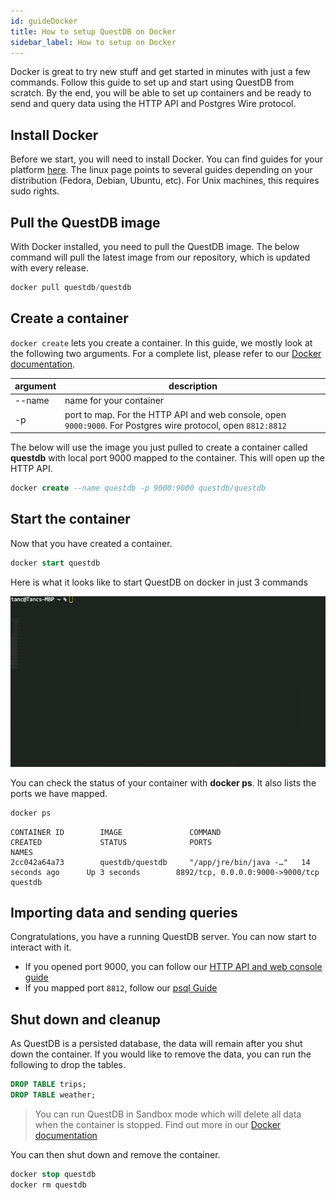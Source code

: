 ```yaml
---
id: guideDocker
title: How to setup QuestDB on Docker
sidebar_label: How to setup on Docker
---
```


Docker is great to try new stuff and get started in minutes with just a few commands. Follow this guide to set up and start using QuestDB from scratch. By the end, you will be able to set up containers and be ready to 
send and query data using the HTTP API and Postgres Wire protocol.

## Install Docker
Before we start, you will need to install Docker. 
You can find guides for your platform [here](https://docs.docker.com/get-docker/). 
The linux page points to several guides depending on your distribution (Fedora, Debian, Ubuntu, etc). For Unix machines, this requires sudo rights.

## Pull the QuestDB image
With Docker installed, you need to pull the QuestDB image. The below command will pull the latest image from our repository, which is updated with every release.

```sql
docker pull questdb/questdb
```

## Create a container
`docker create` lets you create a container. 
In this guide, we mostly look at the following two arguments. For a complete list, please refer to our [Docker documentation](installFromDockerImage.md).

| argument | description |
|---|---|
|--name | name for your container |
|-p | port to map. For the HTTP API and web console, open `9000:9000`. For Postgres wire protocol, open `8812:8812`|

The below will use the image you just pulled to create a container called **questdb** with local port 9000 mapped to the container. This will open up the HTTP API.

```sql
docker create --name questdb -p 9000:9000 questdb/questdb
```


## Start the container
Now that you have created a container.

```sql
docker start questdb
```

Here is what it looks like to start QuestDB on docker in just 3 commands

![docker gif](assets/dockergif.gif)

You can check the status of your container with **docker ps**. It also lists the ports we have mapped.

```sql
docker ps
```

```shell script
CONTAINER ID        IMAGE               COMMAND                  CREATED             STATUS              PORTS                              NAMES
2cc042a64a73        questdb/questdb     "/app/jre/bin/java -…"   14 seconds ago      Up 3 seconds        8892/tcp, 0.0.0.0:9000->9000/tcp   questdb
```

## Importing data and sending queries

Congratulations, you have a running QuestDB server. You can now start to interact with it. 
- If you opened port 9000, you can follow our [HTTP API and web console guide](guidePSQL.md)
- If you mapped port `8812`, follow our [psql Guide](guidePSQL.md)


## Shut down and cleanup
As QuestDB is a persisted database, the data will remain after you shut down the container. If you would like to remove the data, you can run the following to drop the tables.
```sql
DROP TABLE trips;
DROP TABLE weather;
```

> You can run QuestDB in Sandbox mode which will delete all data when the container is stopped. Find out more in 
>our [Docker documentation](installFromDockerImage.md])

You can then shut down and remove the container.
```sql
docker stop questdb  
docker rm questdb
```
